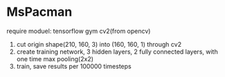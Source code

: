# MsPacman

require moduel:
  tensorflow
  gym
  cv2(from opencv)

1. cut origin shape(210, 160, 3) into (160, 160, 1) through cv2
2. create training network, 3 hidden layers, 2 fully connected layers, with one time max pooling(2x2)
3. train, save results per 100000 timesteps

